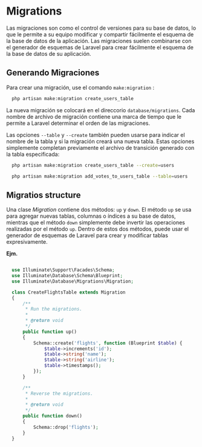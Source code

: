 # Migrations
Las migraciones son como el control de versiones para su base de datos, lo que le permite a su equipo modificar y compartir fácilmente el esquema de la base de datos de la aplicación. Las migraciones suelen combinarse con el generador de esquemas de Laravel para crear fácilmente el esquema de la base de datos de su aplicación.


## Generando Migraciones
Para crear una migración, use el comando ``make:migration`` :

```sh
  php artisan make:migration create_users_table
```

La nueva migración se colocará en el direccorio ``database/migrations``. Cada nombre de archivo de migración contiene una marca de tiempo que le permite a Laravel determinar el orden de las migraciones.

Las opciones ``--table`` y ``--create`` también pueden usarse para indicar el nombre de la tabla y si la migración creará una nueva tabla. Estas opciones simplemente completan previamente el archivo de transición generado con la tabla especificada:

```sh
  php artisan make:migration create_users_table --create=users

  php artisan make:migration add_votes_to_users_table --table=users
```

## Migratios structure

Una clase _Migration_ contiene dos métodos: ``up`` y ``down``. El método ``up`` se usa para agregar nuevas tablas, columnas o índices a su base de datos, mientras que el método ``down`` simplemente debe invertir las operaciones realizadas por el método ``up``. Dentro de estos dos métodos, puede usar el generador de esquemas de Laravel para crear y modificar tablas expresivamente.

**Ejm.**

```php

  use Illuminate\Support\Facades\Schema;
  use Illuminate\Database\Schema\Blueprint;
  use Illuminate\Database\Migrations\Migration;

  class CreateFlightsTable extends Migration
  {
      /**
       * Run the migrations.
       *
       * @return void
       */
      public function up()
      {
          Schema::create('flights', function (Blueprint $table) {
              $table->increments('id');
              $table->string('name');
              $table->string('airline');
              $table->timestamps();
          });
      }

      /**
       * Reverse the migrations.
       *
       * @return void
       */
      public function down()
      {
          Schema::drop('flights');
      }
  }
```